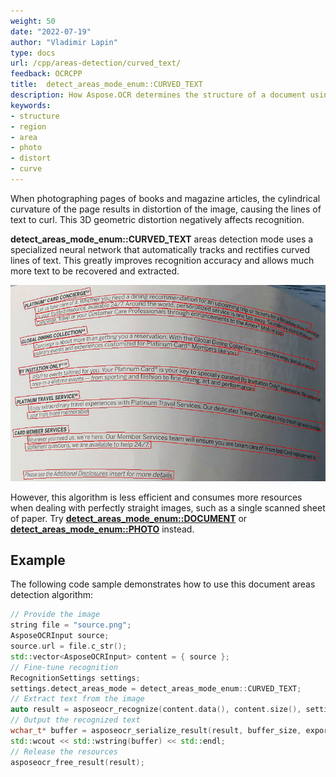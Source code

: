 ```yaml
---
weight: 50
date: "2022-07-19"
author: "Vladimir Lapin"
type: docs
url: /cpp/areas-detection/curved_text/
feedback: OCRCPP
title:  detect_areas_mode_enum::CURVED_TEXT
description: How Aspose.OCR determines the structure of a document using the detect_areas_mode_enum::CURVED_TEXT algorithm.
keywords:
- structure
- region
- area
- photo
- distort
- curve
---
```


When photographing pages of books and magazine articles, the cylindrical curvature of the page results in distortion of the image, causing the lines of text to curl. This 3D geometric distortion negatively affects recognition.

**detect_areas_mode_enum::CURVED_TEXT** areas detection mode uses a specialized neural network that automatically tracks and rectifies curved lines of text. This greatly improves recognition accuracy and allows much more text to be recovered and extracted.

![Detecting and rectifying curved lines of text](curved_text.png)

However, this algorithm is less efficient and consumes more resources when dealing with perfectly straight images, such as a single scanned sheet of paper. Try [**detect_areas_mode_enum::DOCUMENT**](/ocr/cpp/areas-detection/document/) or [**detect_areas_mode_enum::PHOTO**](/ocr/cpp/areas-detection/photo/) instead.

## Example

The following code sample demonstrates how to use this document areas detection algorithm:

```cpp
// Provide the image
string file = "source.png";
AsposeOCRInput source;
source.url = file.c_str();
std::vector<AsposeOCRInput> content = { source };
// Fine-tune recognition
RecognitionSettings settings;
settings.detect_areas_mode = detect_areas_mode_enum::CURVED_TEXT;
// Extract text from the image
auto result = asposeocr_recognize(content.data(), content.size(), settings);
// Output the recognized text
wchar_t* buffer = asposeocr_serialize_result(result, buffer_size, export_format::text);
std::wcout << std::wstring(buffer) << std::endl;
// Release the resources
asposeocr_free_result(result);
```
